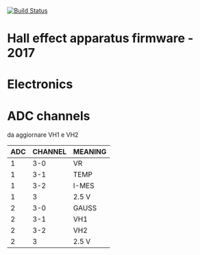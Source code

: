  [![Build Status](https://drone-ci.dev.fermiumlabs.com/api/badges/ddavidebor/hall-firmware-v2/status.svg)](https://drone-ci.dev.fermiumlabs.com/ddavidebor/hall-firmware-v2)


# Hall effect apparatus firmware - 2017


# Electronics

# ADC channels

da aggiornare VH1 e VH2

ADC | CHANNEL | MEANING
 ---| --- | ---
 1  |   3-0   | VR
 1  |   3-1   | TEMP
 1  |   3-2   | I-MES
 1  |    3    | 2.5 V
 2  |   3-0   | GAUSS
 2  |   3-1   | VH1
 2  |   3-2   | VH2
 2  |    3    | 2.5 V
